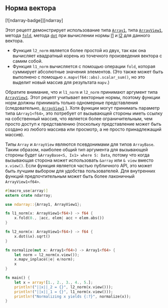 ## Норма вектора

[![ndarray-badge]][ndarray]

Этот рецепт демонстрирует использование типа [`Array1`](https://docs.rs/ndarray/*/ndarray/type.Array1.html), типа [`ArrayView1`](https://docs.rs/ndarray/*/ndarray/type.ArrayView1.html), метода [`fold`](https://docs.rs/ndarray/*/ndarray/struct.ArrayBase.html#method.fold), метода [`dot`](https://docs.rs/ndarray/*/ndarray/struct.ArrayBase.html#method.dot) при вычислении нормы [l1] и [l2] для данного вектора.

- Функция `l2_norm` является более простой из двух, так как она вычисляет квадратный корень из точечного произведения вектора с самим собой.
- Функция `l1_norm` вычисляется с помощью операции `fold`, которая суммирует абсолютные значения элементов. (Это также может быть выполнено с помощью `x.mapv(f64::abs).scalar_sum()`, но это выделит новый массив для результата `mapv`.)

Обратите внимание, что и `l1_norm` и `l2_norm` принимают аргумент типа [`ArrayView1`](https://docs.rs/ndarray/*/ndarray/type.ArrayView1.html). Этот рецепт учитывает векторные нормы, поэтому функции норм должны принимать только одномерные представления (следовательно, [`ArrayView1`](https://docs.rs/ndarray/*/ndarray/type.ArrayView1.html) ). Хотя функции могут принимать параметр типа `&Array1<f64>`, это потребует от вызывающей стороны иметь ссылку на собственный массив, что является более ограничительным, чем просто доступ к представлению (поскольку представление может быть создано из любого массива или просмотр, а не просто принадлежащий массив).

Типы `Array` и `ArrayView` являются псевдонимами для типов `ArrayBase`. Таким образом, наиболее общий тип аргумента для вызывающей стороны будет `&ArrayBase<S, Ix1> where S: Data`, потому что когда вызывающая сторона может использовать `&array` или `& view` вместо `x.view()`. Если функция является частью публичного API, это может быть лучшим выбором для удобства пользователей. Для внутренних функций предпочтительным может быть более лаконичный `ArrayView1<f64>`.

```rust
#[macro_use(array)]
extern crate ndarray;

use ndarray::{Array1, ArrayView1};

fn l1_norm(x: ArrayView1<f64>) -> f64 {
    x.fold(0., |acc, elem| acc + elem.abs())
}

fn l2_norm(x: ArrayView1<f64>) -> f64 {
    x.dot(&x).sqrt()
}

fn normalize(mut x: Array1<f64>) -> Array1<f64> {
    let norm = l2_norm(x.view());
    x.mapv_inplace(|e| e/norm);
    x
}

fn main() {
    let x = array![1., 2., 3., 4., 5.];
    println!("||x||_2 = {}", l2_norm(x.view()));
    println!("||x||_1 = {}", l1_norm(x.view()));
    println!("Normalizing x yields {:?}", normalize(x));
}
```


[l1]: https://docs.rs/ndarray/*/ndarray/type.Array1.html
[l2]: https://docs.rs/ndarray/*/ndarray/type.ArrayView1.html